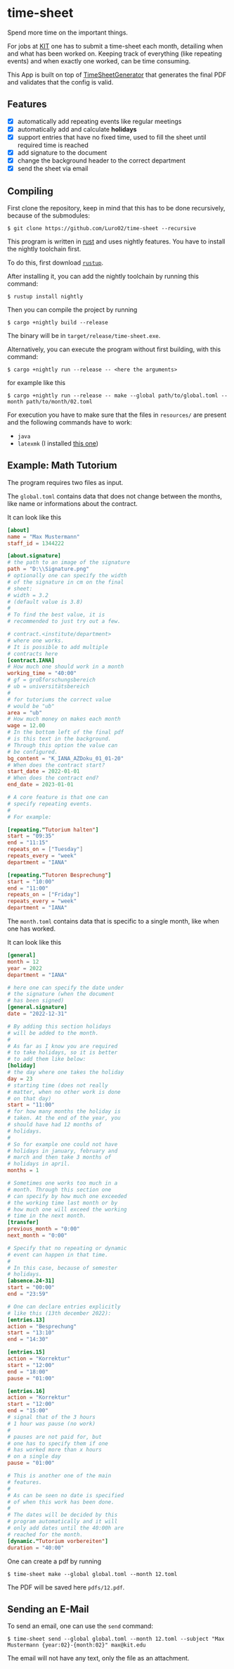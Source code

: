 time-sheet
===

Spend more time on the important things.


For jobs at [KIT](https://www.kit.edu/) one has to submit a time-sheet each month, detailing when and what has been worked on.
Keeping track of everything (like repeating events) and when exactly one worked, can be time consuming.

This App is built on top of [TimeSheetGenerator](https://github.com/kit-sdq/TimeSheetGenerator) that generates the final PDF and validates that the config is valid.

## Features
- [x] automatically add repeating events like regular meetings
- [x] automatically add and calculate **holidays**
- [x] support entries that have no fixed time, used to fill the sheet until required time is reached
- [x] add signature to the document
- [x] change the background header to the correct department
- [x] send the sheet via email

## Compiling

First clone the repository, keep in mind that this has to be done recursively, because of the submodules:

```
$ git clone https://github.com/Luro02/time-sheet --recursive
```

This program is written in [rust](https://www.rust-lang.org/) and uses nightly features. You have to install the nightly toolchain first.

To do this, first download [`rustup`](https://rustup.rs/).

After installing it, you can add the nightly toolchain by running this command:
```
$ rustup install nightly
```

Then you can compile the project by running
```
$ cargo +nightly build --release
```

The binary will be in `target/release/time-sheet.exe`.

Alternatively, you can execute the program without first building, with this command:
```
$ cargo +nightly run --release -- <here the arguments>
```
for example like this
```
$ cargo +nightly run --release -- make --global path/to/global.toml --month path/to/month/02.toml
```

For execution you have to make sure that the files in `resources/` are present
and the following commands have to work:
- `java`
- `latexmk` (I installed [this one](https://miktex.org/download))

## Example: Math Tutorium

The program requires two files as input.

The `global.toml` contains data that does not change between the months, like name or informations about the contract.

It can look like this
```toml
[about]
name = "Max Mustermann"
staff_id = 1344222

[about.signature]
# the path to an image of the signature
path = "D:\\Signature.png"
# optionally one can specify the width
# of the signature in cm on the final
# sheet:
# width = 3.2
# (default value is 3.8)
#
# To find the best value, it is
# recommended to just try out a few.

# contract.<institute/department>
# where one works.
# It is possible to add multiple
# contracts here
[contract.IANA]
# How much one should work in a month
working_time = "40:00"
# gf = großforschungsbereich
# ub = universitätsbereich
#
# for tutoriums the correct value
# would be "ub"
area = "ub"
# How much money on makes each month
wage = 12.00
# In the bottom left of the final pdf
# is this text in the background.
# Through this option the value can
# be configured.
bg_content = "K_IANA_AZDoku_01_01-20"
# When does the contract start?
start_date = 2022-01-01
# When does the contract end?
end_date = 2023-01-01

# A core feature is that one can
# specify repeating events.
#
# For example:

[repeating."Tutorium halten"]
start = "09:35"
end = "11:15"
repeats_on = ["Tuesday"]
repeats_every = "week"
department = "IANA"

[repeating."Tutoren Besprechung"]
start = "10:00"
end = "11:00"
repeats_on = ["Friday"]
repeats_every = "week"
department = "IANA"
```

The `month.toml` contains data that is specific to a single month, like when one has worked.

It can look like this
```toml
[general]
month = 12
year = 2022
department = "IANA"

# here one can specify the date under
# the signature (when the document
# has been signed)
[general.signature]
date = "2022-12-31"

# By adding this section holidays
# will be added to the month.
#
# As far as I know you are required
# to take holidays, so it is better
# to add them like below:
[holiday]
# the day where one takes the holiday
day = 23
# starting time (does not really
# matter, when no other work is done
# on that day)
start = "11:00"
# for how many months the holiday is
# taken. At the end of the year, you
# should have had 12 months of
# holidays.
#
# So for example one could not have
# holidays in january, february and
# march and then take 3 months of
# holidays in april.
months = 1

# Sometimes one works too much in a
# month. Through this section one
# can specify by how much one exceeded
# the working time last month or by
# how much one will exceed the working
# time in the next month.
[transfer]
previous_month = "0:00"
next_month = "0:00"

# Specify that no repeating or dynamic
# event can happen in that time.
#
# In this case, because of semester
# holidays.
[absence.24-31]
start = "00:00"
end = "23:59"

# One can declare entries explicitly
# like this (13th december 2022):
[entries.13]
action = "Besprechung"
start = "13:10"
end = "14:30"

[entries.15]
action = "Korrektur"
start = "12:00"
end = "18:00"
pause = "01:00"

[entries.16]
action = "Korrektur"
start = "12:00"
end = "15:00"
# signal that of the 3 hours
# 1 hour was pause (no work)
#
# pauses are not paid for, but
# one has to specify them if one
# has worked more than x hours
# on a single day
pause = "01:00"

# This is another one of the main
# features.
#
# As can be seen no date is specified
# of when this work has been done.
#
# The dates will be decided by this
# program automatically and it will
# only add dates until the 40:00h are
# reached for the month.
[dynamic."Tutorium vorbereiten"]
duration = "40:00"
```

One can create a pdf by running
```
$ time-sheet make --global global.toml --month 12.toml
```
The PDF will be saved here `pdfs/12.pdf`.

## Sending an E-Mail

To send an email, one can use the `send` command:
```
$ time-sheet send --global global.toml --month 12.toml --subject "Max Mustermann {year:02}-{month:02}" max@kit.edu
```

The email will not have any text, only the file as an attachment.
